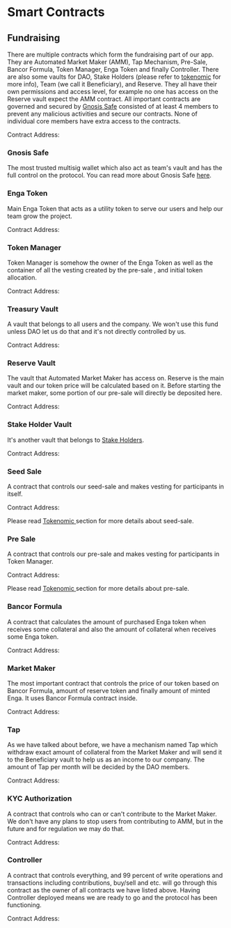 # Smart Contracts

## Fundraising

There are multiple contracts which form the fundraising part of our app. They are Automated Market Maker (AMM), Tap Mechanism, Pre-Sale, Bancor Formula, Token Manager, Enga Token and finally Controller. There are also some vaults for DAO, Stake Holders (please refer to [tokenomic](../tokenomic-land/tokenomics.md#allocations) for more info), Team (we call it Beneficiary), and Reserve. They all have their own permissions and access level, for example no one has access on the Reserve vault expect the AMM contract. All important contracts are governed and secured by [Gnosis Safe](https://gnosis-safe.io/) consisted of at least 4 members to prevent any malicious activities and secure our contracts. None of individual core members have extra access to the contracts.

Contract Address:

### Gnosis Safe

The most trusted multisig wallet which also act as team's vault and has the full control on the protocol. You can read more about Gnosis Safe [here](https://gnosis-safe.io/).

### Enga Token

Main Enga Token that acts as a utility token to serve our users and help our team grow the project.

Contract Address:

### Token Manager

Token Manager is somehow the owner of the Enga Token as well as the container of all the vesting created by the pre-sale , and initial token allocation.

Contract Address:

### Treasury Vault

A vault that belongs to all users and the company. We won't use this fund unless DAO let us do that and it's not directly controlled by us.

Contract Address:

### Reserve Vault

The vault that Automated Market Maker has access on. Reserve is the main vault and our token price will be calculated based on it. Before starting the market maker, some portion of our pre-sale will directly be deposited here.

Contract Address:

### Stake Holder Vault

It's another vault that belongs to [Stake Holders](../tokenomic-land/tokenomics.md#allocations).

Contract Address:

### Seed Sale

A contract that controls our seed-sale and makes vesting for participants in itself.

Contract Address:

Please read [Tokenomic ](../tokenomic-land/tokenomics.md)section for more details about seed-sale.

### Pre Sale

A contract that controls our pre-sale and makes vesting for participants in Token Manager.

Contract Address:

Please read [Tokenomic ](../tokenomic-land/tokenomics.md)section for more details about pre-sale.

### Bancor Formula

A contract that calculates the amount of purchased Enga token when receives some collateral and also the amount of collateral when receives some Enga token.

Contract Address:

### Market Maker

The most important contract that controls the price of our token based on Bancor Formula, amount of reserve token and finally amount of minted Enga. It uses Bancor Formula contract inside.

Contract Address:

### Tap

As we have talked about before, we have a mechanism named Tap which withdraw exact amount of collateral from the Market Maker and will send it to the Beneficiary vault to help us as an income to our company. The amount of Tap per month will be decided by the DAO members.

Contract Address:

### KYC Authorization

A contract that controls who can or can't contribute to the Market Maker. We don't have any plans to stop users from contributing to AMM, but in the future and for regulation we may do that.

Contract Address:

### Controller

A contract that controls everything, and 99 percent of write operations and transactions including contributions, buy/sell and etc. will go through this contract as the owner of all contracts we have listed above. Having Controller deployed means we are ready to go and the protocol has been functioning.

Contract Address:

